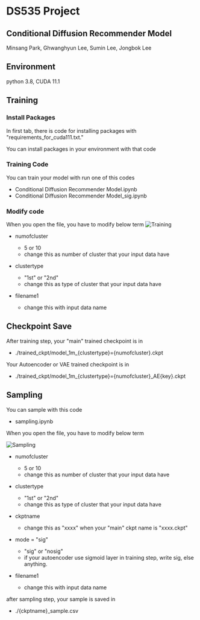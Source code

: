 # DS535 Project
## Conditional Diffusion Recommender Model
Minsang Park, Ghwanghyun Lee, Sumin Lee, Jongbok Lee

## Environment
python 3.8, CUDA 11.1

## Training

### Install Packages
In first tab, there is code for installing packages with "requirements_for_cuda111.txt."

You can install packages in your environment with that code

### Training Code
You can train your model with run one of this codes

  * Conditional Diffusion Recommender Model.ipynb
  * Conditional Diffusion Recommender Model_sig.ipynb

### Modify code
When you open the file, you have to modify below term
![Training](https://i.ibb.co/Z8SDXCD/image.png)

* numofcluster               
  * 5 or 10
  * change this as number of cluster that your input data have

* clustertype            
  * "1st" or "2nd"
  * change this as type of cluster that your input data have

* filename1
  * change this with input data name

## Checkpoint Save
After training step, your "main" trained checkpoint is in 
* ./trained_ckpt/model_1m_{clustertype}={numofcluster}.ckpt

Your Autoencoder or VAE trained checkpoint is in 
* ./trained_ckpt/model_1m_{clustertype}={numofcluster}_AE{key}.ckpt

## Sampling
You can sample with this code

  * sampling.ipynb

When you open the file, you have to modify below term

![Sampling](https://i.ibb.co/pQFVGfD/2.png)
* numofcluster               
  * 5 or 10
  * change this as number of cluster that your input data have

* clustertype            
  * "1st" or "2nd"
  * change this as type of cluster that your input data have

* ckptname 
  * change this as "xxxx" when your "main" ckpt name is "xxxx.ckpt"

* mode = "sig"
  * "sig" or "nosig"
  * if your autoencoder use sigmoid layer in training step, write sig, else anything.

* filename1
  * change this with input data name


after sampling step, your sample is saved in 
* ./{ckptname}_sample.csv
